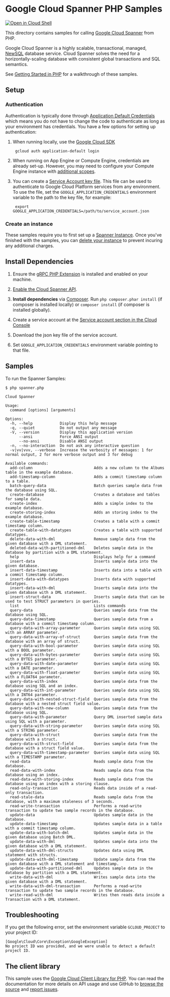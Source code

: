 Google Cloud Spanner PHP Samples
================================

[![Open in Cloud Shell][shell_img]][shell_link]

[shell_img]: http://gstatic.com/cloudssh/images/open-btn.svg
[shell_link]: https://console.cloud.google.com/cloudshell/open?git_repo=https://github.com/googlecloudplatform/php-docs-samples&page=editor&working_dir=spanner

This directory contains samples for calling [Google Cloud Spanner][spanner]
from PHP.

Google Cloud Spanner is a highly scalable, transactional, managed,
[NewSQL][newsql] database service. Cloud Spanner solves the need for a
horizontally-scaling database with consistent global transactions and SQL
semantics.

See [Getting Started in PHP][getting-started-php]
for a walkthrough of these samples.

[spanner]: https://cloud.google.com/spanner/docs/reference/libraries
[newsql]: https://en.wikipedia.org/wiki/NewSQL
[getting-started-php]: https://cloud.google.com/spanner/docs/getting-started/php/

## Setup

### Authentication

Authentication is typically done through [Application Default Credentials][adc]
which means you do not have to change the code to authenticate as long as
your environment has credentials. You have a few options for setting up
authentication:

1. When running locally, use the [Google Cloud SDK][google-cloud-sdk]

        gcloud auth application-default login

1. When running on App Engine or Compute Engine, credentials are already
   set-up. However, you may need to configure your Compute Engine instance
   with [additional scopes][additional_scopes].

1. You can create a [Service Account key file][service_account_key_file]. This file can be used to
   authenticate to Google Cloud Platform services from any environment. To use
   the file, set the ``GOOGLE_APPLICATION_CREDENTIALS`` environment variable to
   the path to the key file, for example:

        export GOOGLE_APPLICATION_CREDENTIALS=/path/to/service_account.json

[adc]: https://cloud.google.com/docs/authentication#getting_credentials_for_server-centric_flow
[additional_scopes]: https://cloud.google.com/compute/docs/authentication#using
[service_account_key_file]: https://developers.google.com/identity/protocols/OAuth2ServiceAccount#creatinganaccount

### Create an instance

These samples require you to first set up a [Spanner Instance][create-instance].
Once you've finished with the samples, you can [delete your instance][delete-instance]
to prevent incuring any additional charges.

[create-instance]: https://cloud.google.com/spanner/docs/create-manage-instances
[delete-instance]: https://cloud.google.com/spanner/docs/create-manage-instances#delete-instance

## Install Dependencies

1. Ensure the [gRPC PHP Extension][php_grpc] is installed and enabled on your machine.
1. [Enable the Cloud Spanner API](https://console.cloud.google.com/flows/enableapi?apiid=spanner.googleapis.com).

1. **Install dependencies** via [Composer](http://getcomposer.org/doc/00-intro.md).
    Run `php composer.phar install` (if composer is installed locally) or `composer install`
    (if composer is installed globally).

1. Create a service account at the
[Service account section in the Cloud Console](https://console.cloud.google.com/iam-admin/serviceaccounts/)

1. Download the json key file of the service account.

1. Set `GOOGLE_APPLICATION_CREDENTIALS` environment variable pointing to that file.

## Samples

To run the Spanner Samples:

    $ php spanner.php

    Cloud Spanner

    Usage:
      command [options] [arguments]

    Options:
      -h, --help            Display this help message
      -q, --quiet           Do not output any message
      -V, --version         Display this application version
          --ansi            Force ANSI output
          --no-ansi         Disable ANSI output
      -n, --no-interaction  Do not ask any interactive question
      -v|vv|vvv, --verbose  Increase the verbosity of messages: 1 for normal output, 2 for more verbose output and 3 for debug

    Available commands:
      add-column                           Adds a new column to the Albums table in the example database.
      add-timestamp-column                 Adds a commit timestamp column to a table.
      batch-query-data                     Batch queries sample data from the database using SQL.
      create-database                      Creates a database and tables for sample data.
      create-index                         Adds a simple index to the example database.
      create-storing-index                 Adds an storing index to the example database.
      create-table-timestamp               Creates a table with a commit timestamp column.
      create-table-with-datatypes          Creates a table with supported datatypes.
      delete-data-with-dml                 Remove sample data from the given database with a DML statement.
      deleted-data-with-partitioned-dml    Deletes sample data in the database by partition with a DML statement.
      help                                 Displays help for a command
      insert-data                          Inserts sample data into the given database.
      insert-data-timestamp                Inserts data into a table with a commit timestamp column.
      insert-data-with-datatypes           Inserts data with supported datatypes.
      insert-data-with-dml                 Inserts sample data into the given database with a DML statement.
      insert-struct-data                   Inserts sample data that can be used to test STRUCT parameters in queries.
      list                                 Lists commands
      query-data                           Queries sample data from the database using SQL.
      query-data-timestamp                 Queries sample data from a database with a commit timestamp column.
      query-data-with-array-parameter      Queries sample data using SQL with an ARRAY parameter.
      query-data-with-array-of-struct      Queries sample data from the database with an array of struct.
      query-data-with-bool-parameter       Queries sample data using SQL with a BOOL parameter.
      query-data-with-bytes-parameter      Queries sample data using SQL with a BYTES parameter.
      query-data-with-date-parameter       Queries sample data using SQL with a DATE parameter.
      query-data-with-float-parameter      Queries sample data using SQL with a FLOAT64 parameter.
      query-data-with-index                Queries sample data from the database using SQL and an index.
      query-data-with-int-parameter        Queries sample data using SQL with a INT64 parameter.
      query-data-with-nested-struct-field  Queries sample data from the database with a nested struct field value.
      query-data-with-new-column           Queries sample data from the database using SQL.
      query-data-with-parameter            Query DML inserted sample data using SQL with a parameter.
      query-data-with-string-parameter     Queries sample data using SQL with a STRING parameter.
      query-data-with-struct               Queries sample data from the database with a struct.
      query-data-with-struct-field         Queries sample data from the database with a struct field value.
      query-data-with-timestamp-parameter  Queries sample data using SQL with a TIMESTAMP parameter.
      read-data                            Reads sample data from the database.
      read-data-with-index                 Reads sample data from the database using an index.
      read-data-with-storing-index         Reads sample data from the database using an index with a storing clause.
      read-only-transaction                Reads data inside of a read-only transaction.
      read-stale-data                      Reads sample data from the database, with a maximum staleness of 3 seconds.
      read-write-transaction               Performs a read-write transaction to update two sample records in the database.
      update-data                          Updates sample data in the database.
      update-data-timestamp                Updates sample data in a table with a commit timestamp column.
      update-data-with-batch-dml           Updates sample data in the given database using Batch DML.
      update-data-with-dml                 Updates sample data into the given database with a DML statement.
      update-data-with-dml-structs         Updates data using DML statement with structs.
      update-data-with-dml-timestamp       Update sample data from the given database with a DML statement and timestamp.
      update-data-with-partitioned-dml     Updates sample data in the database by partition with a DML statement.
      write-data-with-dml                  Writes sample data into the given database with a DML statement.
      write-data-with-dml-transaction      Performs a read-write transaction to update two sample records in the database.
      write-read-with-dml                  Writes then reads data inside a Transaction with a DML statement.


## Troubleshooting

If you get the following error, set the environment variable `GCLOUD_PROJECT` to your project ID:

```
[Google\Cloud\Core\Exception\GoogleException]
No project ID was provided, and we were unable to detect a default project ID.
```

## The client library

This sample uses the [Google Cloud Client Library for PHP][google-cloud-php].
You can read the documentation for more details on API usage and use GitHub
to [browse the source][google-cloud-php-source] and  [report issues][google-cloud-php-issues].

[php_grpc]: http://cloud.google.com/php/grpc
[google-cloud-php]: https://googlecloudplatform.github.io/google-cloud-php
[google-cloud-php-source]: https://github.com/GoogleCloudPlatform/google-cloud-php
[google-cloud-php-issues]: https://github.com/GoogleCloudPlatform/google-cloud-php/issues
[google-cloud-sdk]: https://cloud.google.com/sdk/
